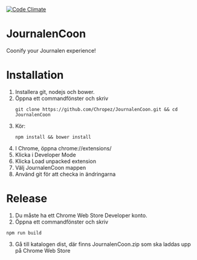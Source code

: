 [![Code Climate](https://codeclimate.com/github/Chropez/JournalenCoon/badges/gpa.svg)](https://codeclimate.com/github/Chropez/JournalenCoon)

# JournalenCoon
Coonify your Journalen experience!

# Installation
1. Installera git, nodejs och bower.
2. Öppna ett commandfönster och skriv
    ```
    git clone https://github.com/Chropez/JournalenCoon.git && cd JournalenCoon
    ```
4. Kör:
    ```
    npm install && bower install
    ```
5. I Chrome, öppna chrome://extensions/
6. Klicka i Developer Mode
7. Klicka Load unpacked extension
8. Välj JournalenCoon mappen
9. Använd git för att checka in ändringarna

# Release
1. Du måste ha ett Chrome Web Store Developer konto.
2. Öppna ett commandfönster och skriv
  ```
  npm run build
  ```
3. Gå till katalogen dist, där finns JournalenCoon.zip som ska laddas upp på Chrome Web Store
